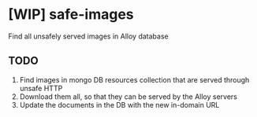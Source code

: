 # [WIP] safe-images
Find all unsafely served images in Alloy database

## TODO
1. Find images in mongo DB resources collection that are served through unsafe HTTP
2. Download them all, so that they can be served by the Alloy servers
3. Update the documents in the DB with the new in-domain URL
